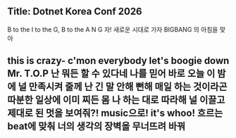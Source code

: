 ﻿Title: Dotnet Korea Conf 2026
---

B to the I to the G, B to the A N G
자! 새로운 시대로 가자 BIGBANG 의 아침을 맞아

this is crazy-
c'mon everybody let's boogie down Mr. T.O.P
난 뭐든 할 수 있다네 나를 믿어 바로 오늘 이 밤에
널 만족시켜 줄께 난 긴 말 안해
뻔해 매일 하는 것이라곤
따분한 일상에 이미 찌든 몸
나 하는 대로 따라해 널 이끌고
제대로 된 멋을 보여줘?! music으로!
it's whoo! 흐르는 beat에 맞춰
너의 생각의 장벽을 무너뜨려 바꿔
---
